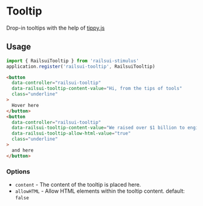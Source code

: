 # Tooltip

Drop-in tooltips with the help of [tippy.js](https://atomiks.github.io/tippyjs/)

## Usage

```javascript
import { RailsuiTooltip } from 'railsui-stimulus'
application.register('railsui-tooltip', RailsuiTooltip)
```

```html
<button
  data-controller="railsui-tooltip"
  data-railsui-tooltip-content-value="Hi, from the tips of tools"
  class="underline"
>
  Hover here
</button>
<button
  data-controller="railsui-tooltip"
  data-railsui-tooltip-content-value="We raised over $1 billion to engineer the greatest tooltip of our lives. <strong>What's super cool</strong> is that HTML can be embedded into the tooltip for max emphasis."
  data-railsui-tooltip-allow-html-value="true"
  class="underline"
>
  and here
</button>
```

### Options

- `content` - The content of the tooltip is placed here.
- `allowHTML` - Allow HTML elements within the tooltip content. default: `false`
